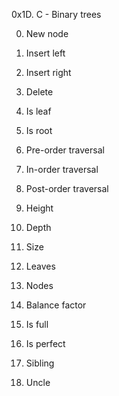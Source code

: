 0x1D. C - Binary trees

0. New node

1. Insert left

2. Insert right

3. Delete

4. Is leaf

5. Is root

6. Pre-order traversal

7. In-order traversal

8. Post-order traversal

9. Height

10. Depth

11. Size

12. Leaves

13. Nodes

14. Balance factor

15. Is full

16. Is perfect

17. Sibling

18. Uncle


